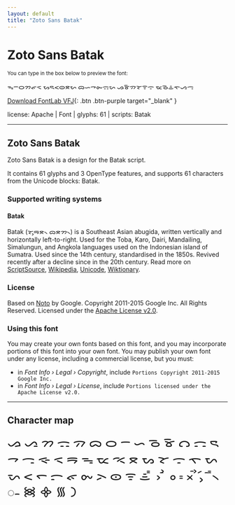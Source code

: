 ```yaml
---
layout: default
title: "Zoto Sans Batak"
---
```


# Zoto Sans Batak

<small>You can type in the box below to preview the font:</small>

<div contenteditable="true" class="texteditor" style="font-family: 'Zoto Sans Batak';">
<p spellcheck="false">ᯓᯇᯆᯂᯠᯑ ᯗᯍᯝᯣᯖᯛ ᯅᯈᯎᯡᯃᯜ ᯀᯊᯄᯘᯤᯙ ᯔᯉᯥᯚᯁᯏ</p>
</div>

[Download FontLab VFJ](https://downgit.github.io/#/home?url=https://github.com/fontlabcom/getgo-fonts/blob/main/getgo-fonts/apache/zotosans/zotosans-batak.vfj){: .btn .btn-purple target="_blank" }

license: Apache \| Font \| glyphs: 61 \| scripts: Batak

---


## Zoto Sans Batak

Zoto Sans Batak is a design for the Batak script.

It contains 61 glyphs and 3 OpenType features, and supports 61 characters from the Unicode blocks: Batak.


### Supported writing systems


#### Batak

Batak (ᯘᯮᯒᯖ᯲ ᯅᯖᯂ᯲) is a Southeast Asian abugida, written vertically and horizontally left-to-right. Used for the Toba, Karo, Dairi, Mandailing, Simalungun, and Angkola languages used on the Indonesian island of Sumatra. Used since the 14th century, standardised in the 1850s. Revived recently after a decline since in the 20th century. Read more on [ScriptSource](https://scriptsource.org/scr/Batk), [Wikipedia](https://en.wikipedia.org/wiki/ISO_15924:Batk), [Unicode](https://www.unicode.org/versions/Unicode13.0.0/ch17.pdf#G27226), [Wiktionary](https://en.wiktionary.org/wiki/Category:Batak_script).


### License

Based on [Noto](https://github.com/notofonts) by Google. Copyright 2011-2015 Google Inc. All Rights Reserved. Licensed under the [Apache License v2.0](https://www.apache.org/licenses/LICENSE-2.0.txt).

### Using this font

You may create your own fonts based on this font, and you may incorporate portions of this font into your own font. You may publish your own font under any license, including a commercial license, but you must:

- in _Font Info › Legal › Copyright_, include `Portions Copyright 2011-2015 Google Inc.`
- in _Font Info › Legal › License_, include `Portions licensed under the Apache License v2.0.`


---

## Character map

<div style="font-family: 'Zoto Sans Batak'; font-size: 2em;">
ᯀ ᯁ ᯂ ᯃ ᯄ ᯅ ᯆ ᯇ ᯈ ᯉ ᯊ ᯋ ᯌ ᯍ ᯎ ᯏ ᯐ ᯑ ᯒ ᯓ ᯔ ᯕ ᯖ ᯗ ᯘ ᯙ ᯚ ᯛ ᯜ ᯝ ᯞ ᯟ ᯠ ᯡ ᯢ ᯣ ᯤ ᯥ ᯦ ᯧ ᯨ ᯩ ᯪ ᯫ ᯬ ᯭ ᯮ ᯯ ᯰ ᯱ ᯲ ᯳ ᯼ ᯽ ᯾ ᯿
</div>

